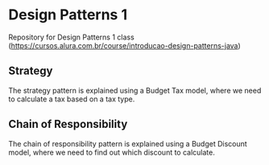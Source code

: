 # Design Patterns 1
Repository for  Design Patterns 1 class (https://cursos.alura.com.br/course/introducao-design-patterns-java)

## Strategy
The strategy pattern is explained using a Budget Tax model, where we need to calculate a tax based on a tax type.

## Chain of Responsibility
The chain of responsibility pattern is explained using a Budget Discount model, where we need to find out which discount to calculate.
